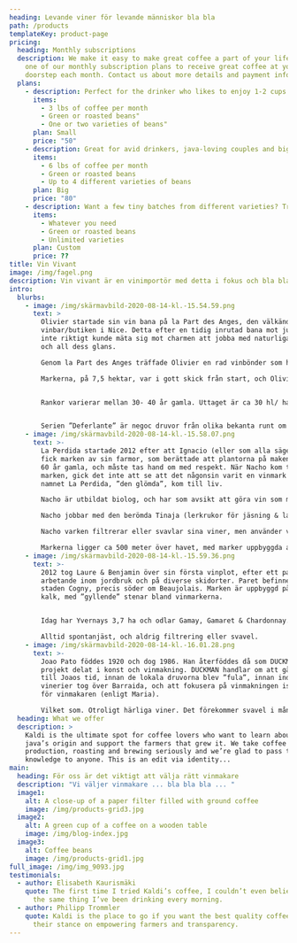 ```yaml
---
heading: Levande viner för levande människor bla bla
path: /products
templateKey: product-page
pricing:
  heading: Monthly subscriptions
  description: We make it easy to make great coffee a part of your life. Choose
    one of our monthly subscription plans to receive great coffee at your
    doorstep each month. Contact us about more details and payment info.
  plans:
    - description: Perfect for the drinker who likes to enjoy 1-2 cups per day.
      items:
        - 3 lbs of coffee per month
        - Green or roasted beans"
        - One or two varieties of beans"
      plan: Small
      price: "50"
    - description: Great for avid drinkers, java-loving couples and bigger crowds
      items:
        - 6 lbs of coffee per month
        - Green or roasted beans
        - Up to 4 different varieties of beans
      plan: Big
      price: "80"
    - description: Want a few tiny batches from different varieties? Try our custom plan
      items:
        - Whatever you need
        - Green or roasted beans
        - Unlimited varieties
      plan: Custom
      price: ??
title: Vin Vivant
image: /img/fagel.png
description: Vin vivant är en vinimportör med detta i fokus och bla bla bla
intro:
  blurbs:
    - image: /img/skärmavbild-2020-08-14-kl.-15.54.59.png
      text: >
        Olivier startade sin vin bana på la Part des Anges, den välkända
        vinbar/butiken i Nice. Detta efter en tidig inrutad bana mot juridik som
        inte riktigt kunde mäta sig mot charmen att jobba med naturliga viner
        och all dess glans.

        Genom la Part des Anges träffade Olivier en rad vinbönder som han spenderade timmar med & diskuterande odlingstekniker, vinmakarhemligheter och möjligheter. Han lyckades få praktik hos smått legendariska Antoine Arena på Korsika, Domaine Valette  i Bourgogne, Domaine Rivarton i Roussillon & Thierry Allemand i Cornas, innan han, 2014, tog över Bernard Boubals marker i Languedoc.

        Markerna, på 7,5 hektar, var i gott skick från start, och Olivier lyckades få ekologisk certifiering efter endast 1 år.  På markerna finns Cinsault, Syrah, Grenache, Merlot, Carignan, Mourvèdre & Cabernet Sauvignon, uppdelat på olika ploter runt Argelliers. 


        Rankor varierar mellan 30- 40 år gamla. Uttaget är ca 30 hl/ ha.


        Serien ”Deferlante” är negoc druvor från olika bekanta runt om i Frankrike som alltid är ofiltrerade & osvavlade. För de egna vinerna, les Vignes d`Olivier, tvekar olivier inte att använda ( väldigt sparsamt dock) svavel när det verkligen behövs.
    - image: /img/skärmavbild-2020-08-14-kl.-15.58.07.png
      text: >-
        La Perdida startade 2012 efter att Ignacio (eller som alla säger, Nacho)
        fick marken av sin farmor, som berättade att plantorna på maken var över
        60 år gamla, och måste tas hand om med respekt. När Nacho kom till
        marken, gick det inte att se att det någonsin varit en vinmark här, och
        namnet La Perdida, ”den glömda”, kom till liv. 

        Nacho är utbildat biolog, och har som avsikt att göra vin som man gjorde förr. Han har en förkärlek till Palomino och Garnacha Tintorera som var stora här före diktatorn Francos tid, men som under hans styre revs upp till förmån för bulkdruvor.

        Nacho jobbar med den berömda Tinaja (lerkrukor för jäsning & lagring) tillverkaren Juan Padilla, 5e generations tinajatillverkare, som har som standard att lagra vin i två år innan försäljning, för att säkra upp lerans täthet och kvalité.

        Nacho varken filtrerar eller svavlar sina viner, men använder vissa, väldigt fuktiga år, en mindre mängd koppar i vingården för att undvika röta & mögel.

        Markerna ligger ca 500 meter över havet, med marker uppbyggda av granit & lera.
    - image: /img/skärmavbild-2020-08-14-kl.-15.59.36.png
      text: >-
        2012 tog Laure & Benjamin över sin första vinplot, efter ett par års
        arbetande inom jordbruk och på diverse skidorter. Paret befinner sig i
        staden Cogny, precis söder om Beaujolais. Marken är uppbyggd på lera &
        kalk, med ”gyllende” stenar bland vinmarkerna.


        Idag har Yvernays 3,7 ha och odlar Gamay, Gamaret & Chardonnay. De är ekologiskt certifierade och köper inte in några druvor för negoc blends.

        Alltid spontanjäst, och aldrig filtrering eller svavel.
    - image: /img/skärmavbild-2020-08-14-kl.-16.01.28.png
      text: >-
        Joao Pato föddes 1920 och dog 1986. Han återföddes då som DUCKMAN, ett
        projekt delat i konst och vinmakning. DUCKMAN handlar om att gå tillbaka
        till Joaos tid, innan de lokala druvorna blev ”fula”, innan industriella
        vinerier tog över Barraida, och att fokusera på vinmakningen istället
        för vinmakaren (enligt Maria).

        Vilket som. Otroligt härliga viner. Det förekommer svavel i många av vinerna, men låga halter.
  heading: What we offer
  description: >
    Kaldi is the ultimate spot for coffee lovers who want to learn about their
    java’s origin and support the farmers that grew it. We take coffee
    production, roasting and brewing seriously and we’re glad to pass that
    knowledge to anyone. This is an edit via identity...
main:
  heading: För oss är det viktigt att välja rätt vinmakare
  description: "Vi väljer vinmakare ... bla bla bla ... "
  image1:
    alt: A close-up of a paper filter filled with ground coffee
    image: /img/products-grid3.jpg
  image2:
    alt: A green cup of a coffee on a wooden table
    image: /img/blog-index.jpg
  image3:
    alt: Coffee beans
    image: /img/products-grid1.jpg
full_image: /img/img_9093.jpg
testimonials:
  - author: Elisabeth Kaurismäki
    quote: The first time I tried Kaldi’s coffee, I couldn’t even believe that was
      the same thing I’ve been drinking every morning.
  - author: Philipp Trommler
    quote: Kaldi is the place to go if you want the best quality coffee. I love
      their stance on empowering farmers and transparency.
---
```

